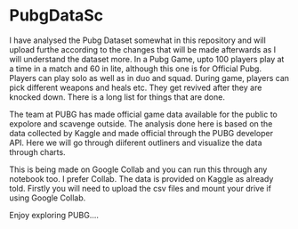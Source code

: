 # PubgDataSc
I have analysed the Pubg Dataset somewhat in this repository and will upload furthe according to the changes that will be made afterwards
as I will understand the dataset more.
In a Pubg Game, upto 100 players play at a time in a match and 60 in lite, although this one is for Official Pubg.
Players can play solo as well as in duo and squad. During game, players can pick different weapons and heals etc.
They get revived after they are knocked down. There is a long list for things that are done.

The team at PUBG has made official game data available for the public to expolore and scavenge outside.
The analysis done here is based on the data collected by Kaggle and made official through the PUBG developer API.
Here we will go through diiferent outliners and visualize the data through charts.

This is being made on Google Collab and you can run this through any notebook too. I prefer Collab.
The data is provided on Kaggle as already told. Firstly you will need to upload the csv files and mount your 
drive if using Google Collab.

Enjoy exploring PUBG....

